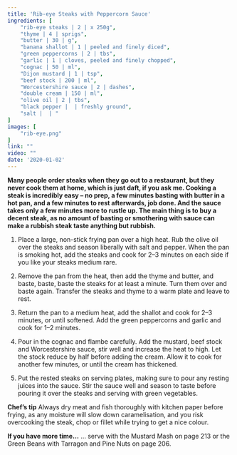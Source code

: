 ```yaml
---
title: 'Rib-eye Steaks with Peppercorn Sauce'
ingredients: [
    "rib-eye steaks | 2 | x 250g",
    "thyme | 4 | sprigs",
    "butter | 30 | g",
    "banana shallot | 1 | peeled and finely diced",
    "green peppercorns | 2 | tbs",
    "garlic | 1 | cloves, peeled and finely chopped",
    "cognac | 50 | ml",
    "Dijon mustard | 1 | tsp",
    "beef stock | 200 | ml",
    "Worcestershire sauce | 2 | dashes",
    "double cream | 150 | ml",
    "olive oil | 2 | tbs",
    "black pepper |  | freshly ground",
    "salt |  | "
]
images: [
    "rib-eye.png"
]
link: ""
video: ""
date: '2020-01-02'
---
```


**Many people order steaks when they go out to a restaurant, but
they never cook them at home, which is just daft, if you ask me.
Cooking a steak is incredibly easy – no prep, a few minutes
basting with butter in a hot pan, and a few minutes to rest
afterwards, job done. And the sauce takes only a few minutes
more to rustle up. The main thing is to buy a decent steak, as no
amount of basting or smothering with sauce can make a rubbish
steak taste anything but rubbish.**

1. Place a large, non-stick frying pan over a high heat. Rub the
olive oil over the steaks and season liberally with salt and
pepper. When the pan is smoking hot, add the steaks and cook
for 2–3 minutes on each side if you like your steaks medium
rare.

2. Remove the pan from the heat, then add the thyme and butter,
and baste, baste, baste the steaks for at least a minute. Turn
them over and baste again. Transfer the steaks and thyme to a
warm plate and leave to rest.

3. Return the pan to a medium heat, add the shallot and cook for
2–3 minutes, or until softened. Add the green peppercorns and
garlic and cook for 1–2 minutes.

4. Pour in the cognac and flambe carefully. Add the mustard, beef
stock and Worcestershire sauce, stir well and increase the heat
to high. Let the stock reduce by half before adding the cream.
Allow it to cook for another few minutes, or until the cream has
thickened.

5. Put the rested steaks on serving plates, making sure to pour any
resting juices into the sauce. Stir the sauce well and season to
taste before pouring it over the steaks and serving with green
vegetables.

**Chef’s tip**
Always dry meat and fish thoroughly with kitchen paper before
frying, as any moisture will slow down caramelisation, and you
risk overcooking the steak, chop or fillet while trying to get a nice
colour.

**If you have more time…**
… serve with the Mustard Mash on page 213 or the Green Beans
with Tarragon and Pine Nuts on page 206.

